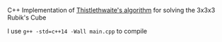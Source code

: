 C++ Implementation of [Thistlethwaite's algorithm](https://www.jaapsch.net/puzzles/thistle.htm) for solving the 3x3x3 Rubik's Cube

I use `g++ -std=c++14 -Wall main.cpp` to compile